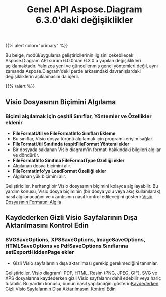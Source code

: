 ﻿---
title: Genel API Aspose.Diagram 6.3.0'daki değişiklikler
type: docs
weight: 40
url: /tr/java/public-api-changes-in-aspose-diagram-6-3-0/
---
{{% alert color="primary" %}} 

Bu belge, modül/uygulama geliştiricilerinin ilgisini çekebilecek Aspose.Diagram API sürüm 6.0.0'dan 6.3.0'a yapılan değişiklikleri açıklamaktadır. Yalnızca yeni ve güncellenmiş genel yöntemleri değil, aynı zamanda Aspose.Diagram'deki perde arkasındaki davranışlardaki değişikliklerin açıklamasını da içerir.

{{% /alert %}} 
## **Visio Dosyasının Biçimini Algılama**
### **Biçimi algılamak için çeşitli Sınıflar, Yöntemler ve Özellikler eklenir**
- **FileFormatUtil ve FileFormatInfo Sınıfları Ekleme** 
 - Bu sınıflar, Visio dosya türünü algılamak için programlı erişim sağlar.
- **FileFormatUtil Sınıfında tespitFileFormat Yöntemi ekler** 
 - Bir dosyada saklanan Visio diagram'in formatı hakkındaki bilgileri algılar ve döndürür.
- **FileFormatInfo Sınıfına FileFormatType Özelliği ekler** 
 - Algılanan dosya biçimini alır.
- **FileFormatInfo'ya LoadFormat Özelliği ekler** 
 - Algılanan yük biçimini alır.

 Geliştiriciler, herhangi bir Visio dosyasının biçimini kolayca algılayabilir. Bu yardım konusu, Visio dosya biçiminin (bir dosya yolu veya akış kullanılarak) nasıl algılanacağını ve uzantısının nasıl kontrol edileceğini gösterir:[Visio Dosyasının Formatını Algıla](/diagram/tr/java/introduction/#Introduction-DetecttheFormatofVisioFile)
## **Kaydederken Gizli Visio Sayfalarının Dışa Aktarılmasını Kontrol Edin**
### **SVGSaveOptions, XPSSaveOptions, ImageSaveOptions, HTMLSaveOptions ve PdfSaveOptions Sınıflarına setExportHiddenPage ekler**
- Gizli Visio sayfalarının dışa aktarılması gerekip gerekmediğini tanımlar.

 Geliştiriciler, Visio diagram'i PDF, HTML, Resim (PNG, JPEG, GIF), SVG ve XPS dosyalarına kaydederken gizli Visio sayfalarını dahil edebilir veya hariç tutabilir. Bu yardım konusu, bunun nasıl yapılacağını gösterir:[Kaydederken Gizli Visio Sayfalarının Dışa Aktarılmasını Kontrol Edin](/diagram/tr/java/set-orientation-and-control-the-export-of-hidden-visio-pages-on-saving/#control-the-export-of-hidden-visio-pages-on-saving)
